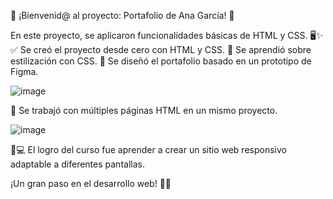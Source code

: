 🎉 ¡Bienvenid@ al proyecto: Portafolio de Ana García! 🚀

En este proyecto, se aplicaron funcionalidades básicas de HTML y CSS. 🖥️✨
✅ Se creó el proyecto desde cero con HTML y CSS.
🎨 Se aprendió sobre estilización con CSS.
📌 Se diseñó el portafolio basado en un prototipo de Figma.

![image](https://github.com/user-attachments/assets/fccae33b-bde3-4b09-8ee5-52943fbdf404)

📂 Se trabajó con múltiples páginas HTML en un mismo proyecto.

![image](https://github.com/user-attachments/assets/b58f4719-3ad5-446f-b061-cb0a0cfca2ee)

📱💻 El logro del curso fue aprender a crear un sitio web responsivo adaptable a diferentes pantallas.

¡Un gran paso en el desarrollo web! 🚀🔥

